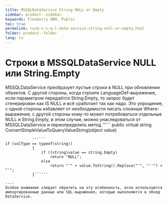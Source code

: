 ```yaml
---
title: MSSQLDataService String NULL or Empty
sidebar: product--sidebar
keywords: Flexberry ORM, Public
toc: true
permalink: ru/m-s-s-q-l-data-service-string-null-or-empty.html
folder: product--folder
lang: ru
---
```


# Строки в MSSQLDataService NULL или String.Empty
MSSQLDataService преобразует пустые строки в NULL при обновлении объектов. С другой стороны, когда строите LanguageDef-выражение, если параметром передаётся String.Empty, то запрос будет сгенерирован как IS NULL и всё сработает так как надо. Это упрощение, с одной стороны избавляет от необходимости писать сложные Where-выражения, с другой стороны кому-то может потребоваться отдельные NULL и String.Empty, в этом случае, можно унаследоваться от MSSQLDataService и переопределить метод 
            '''```
public virtual string ConvertSimpleValueToQueryValueString(object value)
```''' таким образом, чтобы не выполнялась замена 
            '''```
if (valType == typeof(string))
            {
                if ((string)value == string.Empty)
                    return "NULL";
                else
                    return "'" + value.ToString().Replace("'", "''") + "'";
            }```'''

----
Особое внимание следует обратить на эту особенность, если используются импортированные данные или SQL-выражения, которые выполняются в обход DataService.




